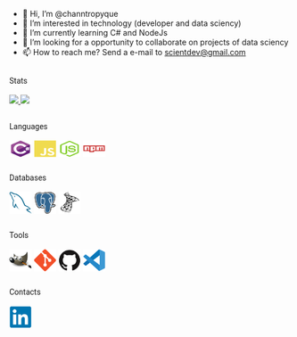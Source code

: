 - 👋 Hi, I’m @channtropyque
- 👀 I’m interested in technology (developer and data sciency)
- 🌱 I’m currently learning C# and NodeJs
- 💞️ I’m looking for a opportunity to collaborate on projects of data sciency
- 📫 How to reach me? Send a e-mail to scientdev@gmail.com

<!---
Channtropyque/Channtropyque is a ✨ special ✨ repository because its `README.md` (this file) appears on your GitHub profile.
You can click the Preview link to take a look at your changes.
--->
##
<div>
  <div style="font-family: Roboto, Arial">Stats</div><br>
  <a href="https://github.com/channtropyque">
  <img height="180em" src="https://github-readme-stats.vercel.app/api?username=channtropyque&show_icons=true&theme=merko&include_all_commits=true&count_private=true"/>
  <img height="180em" src="https://github-readme-stats.vercel.app/api/top-langs/?username=channtropyque&layout=compact&langs_count=7&theme=merko"/></a>
</div>

##
<div style="display: inline_block">
  <div style="font-family: Roboto, Arial">Languages</div><br>
  <img align="center" alt="Channtropyque-Csharp" height="30" width="40" src="https://raw.githubusercontent.com/devicons/devicon/master/icons/csharp/csharp-original.svg">
  <img align="center" alt="Channtropyque-Js" height="30" width="40" src="https://raw.githubusercontent.com/devicons/devicon/master/icons/javascript/javascript-plain.svg">
  <img align="center" alt="Channtropyque-nodejs" height="30" width="40" src="https://github.com/devicons/devicon/blob/master/icons/nodejs/nodejs-original.svg">
  <img align="center" alt="Channtropyque-nodejs" height="30" width="40" src="https://github.com/devicons/devicon/blob/master/icons/npm/npm-original-wordmark.svg">
</div>

##
<div style="display: inline_block">
  <div style="font-family: Roboto, Arial">Databases</div><br>
  <img align="center" alt="channtropyque-mysql" heigt="30" width="40" src="https://github.com/devicons/devicon/blob/master/icons/mysql/mysql-original.svg"/>
  <img align="center" alt="channtropyque-postgresql" heigt="30" width="40" src="https://github.com/devicons/devicon/blob/master/icons/postgresql/postgresql-original.svg"/>
  <img align="center" alt="channtropyque-sqlserver" heigt="30" width="40" src="https://github.com/devicons/devicon/blob/master/icons/microsoftsqlserver/microsoftsqlserver-plain.svg"/>
</div>

##
<div style="display: inline_block">
  <div style="font-family: Roboto, Arial">Tools</div><br>
  <img align="center" alt="channtropyque-gimp" heigt="30" width="40" src="https://github.com/devicons/devicon/blob/master/icons/gimp/gimp-original.svg"/>
  <img align="center" alt="channtropyque-git" heigt="30" width="40" src="https://github.com/devicons/devicon/blob/master/icons/git/git-original.svg"/>
  <img align="center" alt="channtropyque-github" heigt="30" width="40" src="https://github.com/devicons/devicon/blob/master/icons/github/github-original.svg"/>
  <img align="center" alt="channtropyque-vscode" heigt="30" width="40" src="https://github.com/devicons/devicon/blob/master/icons/vscode/vscode-original.svg"/>
</div>

##
<div style="display: inline_block">
  <div style="font-family: Roboto, Arial">Contacts</div><br>  
  <a href="https://www.linkedin.com/in/channtropyque-pohnna-salgado-msc-18261314/">
  <img align="center" alt="channtropyque-linkedin" heigt="30" width="40" src="https://github.com/devicons/devicon/blob/master/icons/linkedin/linkedin-original.svg"/></a>
</div>